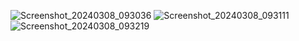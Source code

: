 ![Screenshot_20240308_093036](https://github.com/eliot390/WorkoutCalculator/assets/18272110/e80097e2-22fe-4961-8a33-5edb50b44ef7)
![Screenshot_20240308_093111](https://github.com/eliot390/WorkoutCalculator/assets/18272110/b7b77dcc-79e8-4012-a9e5-a74cb865b9c6)
![Screenshot_20240308_093219](https://github.com/eliot390/WorkoutCalculator/assets/18272110/6c596798-9782-4912-a069-072b4bf6cd4c)
